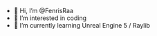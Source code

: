 - 👋 Hi, I’m @FenrisRaa
- 👀 I’m interested in coding
- 🌱 I’m currently learning Unreal Engine 5 / Raylib

<!---
FenrisRaa/FenrisRaa is a ✨ special ✨ repository because its `README.md` (this file) appears on your GitHub profile.
You can click the Preview link to take a look at your changes.
--->
